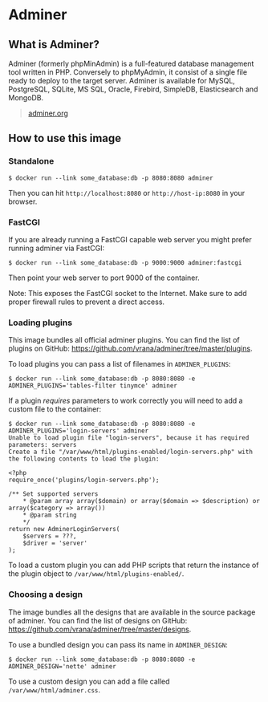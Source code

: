 # Adminer

## What is Adminer?

Adminer (formerly phpMinAdmin) is a full-featured database management tool written in PHP. Conversely to phpMyAdmin, it consist of a single file ready to deploy to the target server. Adminer is available for MySQL, PostgreSQL, SQLite, MS SQL, Oracle, Firebird, SimpleDB, Elasticsearch and MongoDB.

> [adminer.org](https://www.adminer.org)

## How to use this image

### Standalone

	$ docker run --link some_database:db -p 8080:8080 adminer

Then you can hit `http://localhost:8080` or `http://host-ip:8080` in your browser.

### FastCGI

If you are already running a FastCGI capable web server you might prefer running adminer via FastCGI:
	
	$ docker run --link some_database:db -p 9000:9000 adminer:fastcgi
	
Then point your web server to port 9000 of the container.
	
Note: This exposes the FastCGI socket to the Internet. Make sure to add proper firewall rules to prevent a direct access.

### Loading plugins

This image bundles all official adminer plugins. You can find the list of plugins on GitHub: https://github.com/vrana/adminer/tree/master/plugins.

To load plugins you can pass a list of filenames in `ADMINER_PLUGINS`:

	$ docker run --link some_database:db -p 8080:8080 -e ADMINER_PLUGINS='tables-filter tinymce' adminer

If a plugin *requires* parameters to work correctly you will need to add a custom file to the container:

	$ docker run --link some_database:db -p 8080:8080 -e ADMINER_PLUGINS='login-servers' adminer
	Unable to load plugin file "login-servers", because it has required parameters: servers
	Create a file "/var/www/html/plugins-enabled/login-servers.php" with the following contents to load the plugin:

	<?php
	require_once('plugins/login-servers.php');

	/** Set supported servers
		* @param array array($domain) or array($domain => $description) or array($category => array())
		* @param string
		*/
	return new AdminerLoginServers(
		$servers = ???,
		$driver = 'server'
	);

To load a custom plugin you can add PHP scripts that return the instance of the plugin object to `/var/www/html/plugins-enabled/`.

### Choosing a design

The image bundles all the designs that are available in the source package of adminer. You can find the list of designs on GitHub: https://github.com/vrana/adminer/tree/master/designs.

To use a bundled design you can pass its name in `ADMINER_DESIGN`:

	$ docker run --link some_database:db -p 8080:8080 -e ADMINER_DESIGN='nette' adminer

To use a custom design you can add a file called `/var/www/html/adminer.css`.
